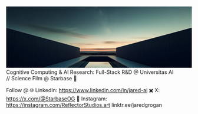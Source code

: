![Starbase Banner](https://raw.githubusercontent.com/jaredgrogan/jaredgrogan/main/starbaseog_banner.png)
Cognitive Computing & AI Research: Full-Stack R&D @ Universitas AI  
             // Science Film @ Starbase 🚀

Follow @
🌐 LinkedIn: https://www.linkedin.com/in/jared-ai
✖️  X: https://x.com/@StarbaseOG
📸  Instagram: https://instagram.com/ReflectorStudios.art
linktr.ee/jaredgrogan
